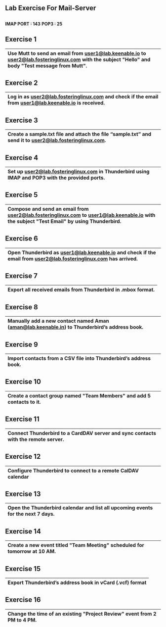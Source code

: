 ##                      **Lab Exercise For Mail-Server**

## 
**IMAP PORT : 143**
**POP3 : 25**

## **Exercise 1**

| Use Mutt to send an email from user1@lab.keenable.io to user2@lab.fosteringlinux.com with the subject "Hello" and body "Test message from Mutt". |
| :---- |

## 

## **Exercise 2**

| Log in as user2@lab.fosteringlinux.com and check if the email from user1@lab.keenable.io is received. |
| :---- |

## 

## **Exercise 3**

| Create a sample.txt file and attach the file “sample.txt” and send it to user2@lab.fosteringlinux.com. |
| :---- |

## 

## **Exercise 4**

| Set up user2@lab.fosteringlinux.com in Thunderbird using IMAP and POP3 with the provided ports. |
| :---- |

## 

## **Exercise 5**

| Compose and send an email from user2@lab.fosteringlinux.com to user1@lab.keenable.io with the subject "Test Email" by using Thunderbird. |
| :---- |

## 

## **Exercise 6**

| Open Thunderbird as user1@lab.keenable.io and check if the email from user2@lab.fosteringlinux.com has arrived. |
| :---- |

## 

## **Exercise 7**

| Export all received emails from Thunderbird in .mbox format. |
| :---- |

## 

## **Exercise 8**

| Manually add a new contact named Aman (aman@lab.keenable.in) to Thunderbird’s address book. |
| :---- |

## 

## **Exercise 9**

| Import contacts from a CSV file into Thunderbird’s address book. |
| :---- |

## 

## **Exercise 10**

| Create a contact group named "Team Members" and add 5 contacts to it. |
| :---- |

## 

## **Exercise 11**

| Connect Thunderbird to a CardDAV server and sync contacts with the remote server. |
| :---- |

## 

## **Exercise 12**

| Configure Thunderbird to connect to a remote CalDAV calendar |
| :---- |

## 

## **Exercise 13**

| Open the Thunderbird calendar and list all upcoming events for the next 7 days. |
| :---- |

## 

## **Exercise 14**

| Create a new event titled "Team Meeting" scheduled for tomorrow at 10 AM. |
| :---- |

## 

## **Exercise 15**

| Export Thunderbird’s address book in vCard (.vcf) format |
| :---- |

## 

## **Exercise 16**

| Change the time of an existing "Project Review" event from 2 PM to 4 PM. |
| :---- |

